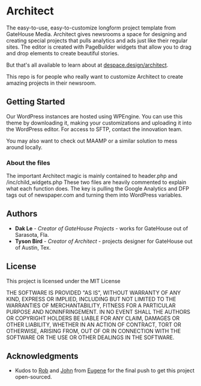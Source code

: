 # Architect

The easy-to-use, easy-to-customize longform project template from GateHouse Media. Architect gives newsrooms a space for designing and creating special projects that pulls analytics and ads just like their regular sites. The editor is created with PageBuilder widgets that allow you to drag and drop elements to create beautiful stories.

But that's all available to learn about at [despace.design/architect](https://despace.design/architect).

This repo is for people who really want to customize Architect to create amazing projects in their newsroom.

## Getting Started

Our WordPress instances are hosted using WPEngine. You can use this theme by downloading it, making your customizations and uploading it into the WordPress editor. For access to SFTP, contact the innovation team.

You may also want to check out MAAMP or a similar solution to mess around locally.

### About the files

The important Architect magic is mainly contained to header.php and /inc/child_widgets.php
These two files are heavily commented to explain what each function does. The key is pulling the Google Analytics and DFP tags out of newspaper.com and turning them into WordPress variables.

## Authors

* **Dak Le** - *Creator of GateHouse Projects* - works for GateHouse out of Sarasota, Fla.
* **Tyson Bird** - *Creator of Architect* - projects designer for GateHouse out of Austin, Tex.

## License

This project is licensed under the MIT License

THE SOFTWARE IS PROVIDED "AS IS", WITHOUT WARRANTY OF ANY KIND, EXPRESS OR IMPLIED, INCLUDING BUT NOT LIMITED TO THE WARRANTIES OF MERCHANTABILITY, FITNESS FOR A PARTICULAR PURPOSE AND NONINFRINGEMENT. IN NO EVENT SHALL THE AUTHORS OR COPYRIGHT HOLDERS BE LIABLE FOR ANY CLAIM, DAMAGES OR OTHER LIABILITY, WHETHER IN AN ACTION OF CONTRACT, TORT OR OTHERWISE, ARISING FROM, OUT OF OR IN CONNECTION WITH THE SOFTWARE OR THE USE OR OTHER DEALINGS IN THE SOFTWARE.

## Acknowledgments

* Kudos to [Rob](https://github.com/robertdenton) and [John](https://github.com/jheasly) from [Eugene](https://github.com/registerguard) for the final push to get this project open-sourced. 

